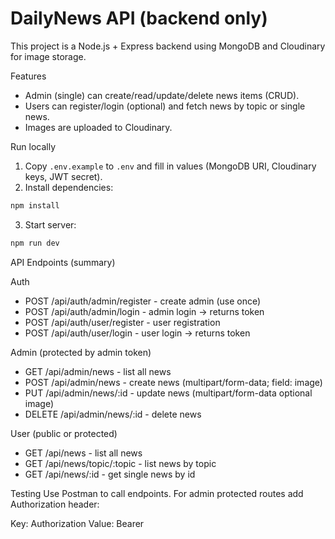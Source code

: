 # DailyNews API (backend only)

This project is a Node.js + Express backend using MongoDB and Cloudinary for image storage.

Features

- Admin (single) can create/read/update/delete news items (CRUD).
- Users can register/login (optional) and fetch news by topic or single news.
- Images are uploaded to Cloudinary.

Run locally

1. Copy `.env.example` to `.env` and fill in values (MongoDB URI, Cloudinary keys, JWT secret).
2. Install dependencies:

```powershell
npm install
```

3. Start server:

```powershell
npm run dev
```

API Endpoints (summary)

Auth

- POST /api/auth/admin/register - create admin (use once)
- POST /api/auth/admin/login - admin login -> returns token
- POST /api/auth/user/register - user registration
- POST /api/auth/user/login - user login -> returns token

Admin (protected by admin token)

- GET /api/admin/news - list all news
- POST /api/admin/news - create news (multipart/form-data; field: image)
- PUT /api/admin/news/:id - update news (multipart/form-data optional image)
- DELETE /api/admin/news/:id - delete news

User (public or protected)

- GET /api/news - list all news
- GET /api/news/topic/:topic - list news by topic
- GET /api/news/:id - get single news by id

Testing
Use Postman to call endpoints. For admin protected routes add Authorization header:

Key: Authorization
Value: Bearer <token>
